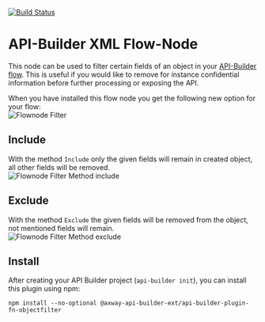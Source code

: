 [![Build Status](https://github.com/Axway-API-Builder-Ext/api-builder-extras/workflows/Foreach%20Flow-Node%20Tests/badge.svg)](https://github.com/Axway-API-Builder-Ext/api-builder-extras/actions?query=XML+Flow)

# API-Builder XML Flow-Node

This node can be used to filter certain fields of an object in your [API-Builder flow][1].
This is useful if you would like to remove for instance confidential information
before further processing or exposing the API.  

When you have installed this flow node you get the following new option for your flow:  
![Flownode Filter][filter]

## Include

With the method `Include` only the given fields will remain in created object, all
other fields will be removed.  
![Flownode Filter Method include][filter-include]

## Exclude
With the method `Exclude` the given fields will be removed from the object, not mentioned
fields will remain.    
![Flownode Filter Method exclude][filter-exclude]

## Install

After creating your API Builder project (`api-builder init`), you can install this plugin using npm:

```
npm install --no-optional @axway-api-builder-ext/api-builder-plugin-fn-objectfilter
```


[1]: [https://docs.axway.com/bundle/API_Builder_4x_allOS_en/page/api_builder_flows.html]

[filter]: blob/master/plugin-fn-objectfilter/imgs/flownode-filter.png
[filter-include]: blob/master/plugin-fn-objectfilter/imgs/flownode-filter-include.png
[filter-exclude]: blob/master/plugin-fn-objectfilter/imgs/flownode-filter-exclude.png
